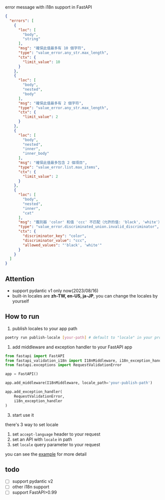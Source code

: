 error message with i18n support in FastAPI

```json
{
  "errors": [
    {
      "loc": [
        "body",
        "string"
      ],
      "msg": "確保此值最多有 10 個字符",
      "type": "value_error.any_str.max_length",
      "ctx": {
        "limit_value": 10
      }
    },
    {
      "loc": [
        "body",
        "nested",
        "body"
      ],
      "msg": "確保此值最多有 2 個字符",
      "type": "value_error.any_str.max_length",
      "ctx": {
        "limit_value": 2
      }
    },
    {
      "loc": [
        "body",
        "nested",
        "inner",
        "inner_body"
      ],
      "msg": "確保此值最多包含 2 個項目",
      "type": "value_error.list.max_items",
      "ctx": {
        "limit_value": 2
      }
    },
    {
      "loc": [
        "body",
        "nested",
        "inner",
        "cat"
      ],
      "msg": "鑑別器 'color' 和值 'ccc' 不匹配（允許的值: 'black', 'white'）",
      "type": "value_error.discriminated_union.invalid_discriminator",
      "ctx": {
        "discriminator_key": "color",
        "discriminator_value": "ccc",
        "allowed_values": "'black', 'white'"
      }
    }
  ]
}
```
## Attention
- support pydantic v1 only now(2023/08/16)
- built-in locales are **zh-TW, en-US, ja-JP**, you can change the locales by yourself

## How to run
1. publish locales to your app path
```bash
poetry run publish-locale [your-path] # default to "locale" in your project path
```
1. add middleware and exception handler to your FastAPI app
```py
from fastapi import FastAPI
from fastapi_validation_i18n import I18nMiddleware, i18n_exception_handler
from fastapi.exceptions import RequestValidationError

app = FastAPI()

app.add_middleware(I18nMiddleware, locale_path='your-publish-path')

app.add_exception_handler(
    RequestValidationError,
    i18n_exception_handler
)
```
3. start use it

there's 3 way to set locale

1. set `accept-language` header to your request
2. set an API with `locale` in path
3. set `locale` query parameter to your request

you can see the [example](example) for more detail


## todo
- [ ] support pydantic v2
- [ ] other i18n support
- [ ] support FastAPI>0.99
